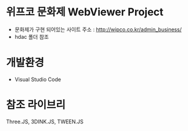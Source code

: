 # 위프코 문화제 WebViewer Project
* 문화제가 구현 되어있는 사이트 주소 : <http://wipco.co.kr/admin_business/>
* hdac 폴더 참조
# 개발환경
* Visual Studio Code

# 참조 라이브리
Three.JS, 3DINK.JS, TWEEN.JS
